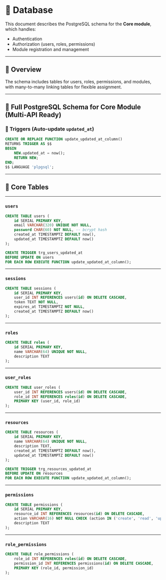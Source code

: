 # 📘 Database

This document describes the PostgreSQL schema for the **Core module**, which handles:

- Authentication  
- Authorization (users, roles, permissions)  
- Module registration and management  

---

## 🧭 Overview

The schema includes tables for users, roles, permissions, and modules, with many-to-many linking tables for flexible assignment.

---

## 📘 Full PostgreSQL Schema for Core Module (Multi-API Ready)

### 🔄 Triggers (Auto-update `updated_at`)

```sql
CREATE OR REPLACE FUNCTION update_updated_at_column()
RETURNS TRIGGER AS $$
BEGIN
    NEW.updated_at = now();
    RETURN NEW;
END;
$$ LANGUAGE 'plpgsql';
```

---

## 🧭 Core Tables

---

### `users`

```sql
CREATE TABLE users (
    id SERIAL PRIMARY KEY,
    email VARCHAR(320) UNIQUE NOT NULL,
    password CHAR(60) NOT NULL, -- bcrypt hash
    created_at TIMESTAMPTZ DEFAULT now(),
    updated_at TIMESTAMPTZ DEFAULT now()
);
```

```sql
CREATE TRIGGER trg_users_updated_at
BEFORE UPDATE ON users
FOR EACH ROW EXECUTE FUNCTION update_updated_at_column();
```

---

### `sessions`

```sql
CREATE TABLE sessions (
    id SERIAL PRIMARY KEY,
    user_id INT REFERENCES users(id) ON DELETE CASCADE,
    token TEXT NOT NULL,
    expires_at TIMESTAMPTZ NOT NULL,
    created_at TIMESTAMPTZ DEFAULT now()
);
```

---

### `roles`

```sql
CREATE TABLE roles (
    id SERIAL PRIMARY KEY,
    name VARCHAR(64) UNIQUE NOT NULL,
    description TEXT
);
```

---

### `user_roles`

```sql
CREATE TABLE user_roles (
    user_id INT REFERENCES users(id) ON DELETE CASCADE,
    role_id INT REFERENCES roles(id) ON DELETE CASCADE,
    PRIMARY KEY (user_id, role_id)
);
```

---

### `resources`

```sql
CREATE TABLE resources (
    id SERIAL PRIMARY KEY,
    name VARCHAR(64) UNIQUE NOT NULL,
    description TEXT,
    created_at TIMESTAMPTZ DEFAULT now(),
    updated_at TIMESTAMPTZ DEFAULT now()
);
```

```sql
CREATE TRIGGER trg_resources_updated_at
BEFORE UPDATE ON resources
FOR EACH ROW EXECUTE FUNCTION update_updated_at_column();
```

---

### `permissions`

```sql
CREATE TABLE permissions (
    id SERIAL PRIMARY KEY,
    resource_id INT REFERENCES resources(id) ON DELETE CASCADE,
    action VARCHAR(16) NOT NULL CHECK (action IN ('create', 'read', 'update', 'delete', 'read_all', 'update_all', 'delete_all')),
    description TEXT
);
```

---

### `role_permissions`

```sql
CREATE TABLE role_permissions (
    role_id INT REFERENCES roles(id) ON DELETE CASCADE,
    permission_id INT REFERENCES permissions(id) ON DELETE CASCADE,
    PRIMARY KEY (role_id, permission_id)
);
```